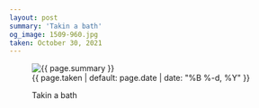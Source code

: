 ```yaml
---
layout: post
summary: 'Takin a bath'
og_image: 1509-960.jpg
taken: October 30, 2021
---
```


<figure class="post">
<img alt="{{ page.summary }}" sizes="(min-width: 700px) 50vw, calc(100vw - 2rem)" src="{{ site.assets_url }}/1509-480.jpg" srcset="{{ site.assets_url }}/1509-240.jpg 240w, {{ site.assets_url }}/1509-480.jpg 480w, {{ site.assets_url }}/1509-720.jpg 720w, {{ site.assets_url }}/1509-960.jpg 960w"/>
<figcaption>
<time>{{ page.taken | default: page.date | date: "%B %-d, %Y" }}</time>
<p>Takin a bath</p>
</figcaption>
</figure>
